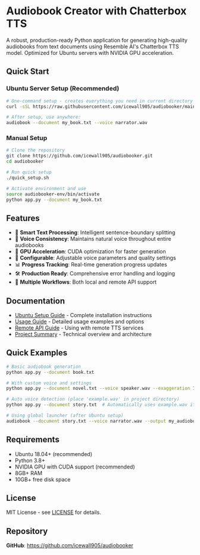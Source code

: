 # Audiobook Creator with Chatterbox TTS

A robust, production-ready Python application for generating high-quality audiobooks from text documents using Resemble AI's Chatterbox TTS model. Optimized for Ubuntu servers with NVIDIA GPU acceleration.

## Quick Start

### Ubuntu Server Setup (Recommended)

```bash
# One-command setup - creates everything you need in current directory
curl -sSL https://raw.githubusercontent.com/icewall905/audiobooker/main/setup_ubuntu.sh | bash

# After setup, use anywhere:
audiobook --document my_book.txt --voice narrator.wav
```

### Manual Setup

```bash
# Clone the repository
git clone https://github.com/icewall905/audiobooker.git
cd audiobooker

# Run quick setup
./quick_setup.sh

# Activate environment and use
source audiobooker-env/bin/activate
python app.py --document my_book.txt
```

## Features

- 🎯 **Smart Text Processing**: Intelligent sentence-boundary splitting
- 🎤 **Voice Consistency**: Maintains natural voice throughout entire audiobooks
- 🚀 **GPU Acceleration**: CUDA optimization for faster generation
- 🔧 **Configurable**: Adjustable voice parameters and quality settings
- 📊 **Progress Tracking**: Real-time generation progress updates
- 🛠️ **Production Ready**: Comprehensive error handling and logging
- 📖 **Multiple Workflows**: Both local and remote API support

## Documentation

- [Ubuntu Setup Guide](UBUNTU_SETUP.md) - Complete installation instructions
- [Usage Guide](README_USAGE.md) - Detailed usage examples and options
- [Remote API Guide](README_REMOTE.md) - Using with remote TTS services
- [Project Summary](PROJECT_SUMMARY.md) - Technical overview and architecture

## Quick Examples

```bash
# Basic audiobook generation
python app.py --document book.txt

# With custom voice and settings
python app.py --document novel.txt --voice speaker.wav --exaggeration 1.2 --cfg-weight 1.0

# Auto voice detection (place 'example.wav' in project directory)
python app.py --document story.txt  # Automatically uses example.wav if found

# Using global launcher (after Ubuntu setup)
audiobook --document story.txt --voice narrator.wav --output my_audiobook.wav
```

## Requirements

- Ubuntu 18.04+ (recommended)
- Python 3.8+
- NVIDIA GPU with CUDA support (recommended)
- 8GB+ RAM
- 10GB+ free disk space

## License

MIT License - see [LICENSE](LICENSE) for details.

## Repository

**GitHub**: https://github.com/icewall905/audiobooker